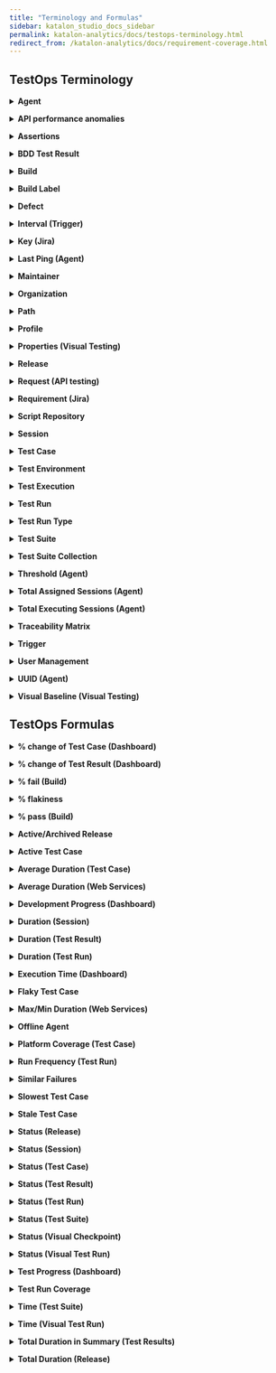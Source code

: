 ```yaml
---
title: "Terminology and Formulas"
sidebar: katalon_studio_docs_sidebar
permalink: katalon-analytics/docs/testops-terminology.html
redirect_from: /katalon-analytics/docs/requirement-coverage.html
---
```


## TestOps Terminology

**<details><summary>Agent</summary>**
Connects a local machine to the TestOps servers for test executions.
</details>

**<details><summary>API performance anomalies</summary>**
Identify web services that take more/less time to respond than usual by applying the local outlier factor (LOF) on 30 latest execution requests.
</details>

**<details><summary>Assertions</summary>**
Determine whether the automated test case succeeds or not.

Katalon TestOps provides you with a specific view of assertions in each test case to evaluate the quality of test cases and ensure your tested application/software is working correctly.

Assertions help to check whether a condition is true (e.g., whether labels, data, API responses are rendered correctly).
</details>

**<details><summary>BDD Test Result</summary>**
Represents the result of a test following the Behavior Driven Development (BDD) Framework.

In Katalon TestOps, the Features of BDD tests are displayed as Requirements, while Scenarios are displayed as Test Cases.
</details>

**<details><summary>Build</summary>**
Represents a group of features/tasks in a release, used for management or testing purposes.

In Katalon TestOps, a build can consist of one or more test cases.

When users map a test result to a build, the test result is automatically mapped to the corresponding release. However, if users map a test result to a release, the test result is not mapped to any specific build.
</details>

**<details><summary>Build Label</summary>**
Represents a piece of code committed to the source code
</details>

**<details><summary>Defect</summary>**
Identifies a failed test run to link the test result to a Jira issue (Jira bug).
</details>

**<details><summary>Interval (Trigger)</summary>**
A time period between each scheduled execution.

In Katalon TestOps, the Interval Unit values are Minute, Hour, Day, Week. For example, if you set Interval Unit as Hour, Interval as 5, it means the execution is scheduled for every 5 hours.
</details>

**<details><summary>Key (Jira)</summary>**
Represents the ID of a Jira issue you have linked a test case/test result to.

In Katalon TestOps, you link a test case to Jira Requirements and link a test result (if the test run fails) to a Jira Defect.
</details>

**<details><summary>Last Ping (Agent)</summary>**
The last time an Agent connects to a server to ask for a job to execute.
</details>

**<details><summary>Maintainer</summary>**
A role that is responsible for all test results of a test case.

In Katalon TestOps, within an organization, you can assign a person to maintain a test case and the history of its test results.
</details>

**<details><summary>Organization</summary>**
Created to brings together all users, teams, and projects of a company.

In Katalon TestOps, the organization level is the highest level of management, followed by the team level and the project level.
</details>

**<details><summary>Path</summary>**
The location of a test in Katalon Studio.

In Katalon TestOps, each test case has a path if it is uploaded from Katalon Studio.
</details>

**<details><summary>Profile</summary>**
An execution profile that is created in Katalon Studio (KS). 

In Katalon TestOps, the KS's execution profiles are displayed as Profiles. A test run can have multiple profiles. This helps cover multiple and different environments to execute automated test scripts with ease.
</details>

**<details><summary>Properties (Visual Testing)</summary>**
Represents the ID of a baseline image.
</details>

**<details><summary>Release</summary>**
Represents a version or a milestone of your tested software.

In Katalon TestOps, a release consists of one or more test cases.
</details>

**<details><summary>Request (API testing)</summary>**
Represents the action of calling a server and asking it to perform a task.
</details>

**<details><summary>Requirement (Jira)</summary>**
Represents the Jira issue that is linked to a test case.
</details>

**<details><summary>Script Repository</summary>**
Stores all the test assets for a test automation project (tests, data files, scripts files, macros, etc.)

In Katalon TestOps, you can create a script repository to manage all test scripts and decide which one to be executed along with the given test environment. You can upload files to a script repository from an external source or as a .zip file.
</details>

**<details><summary>Session</summary>**
A session that is created once a test run is executed.

In Katalon TestOps, each test run can be executed as one or many test sessions depending on whether the tests run in parallel or not.

A session can contain:
* one or more test cases
* a test environment
* test scripts (in a script repository) used for the execution of each test case.
</details>

**<details><summary>Test Case</summary>**
Consists of multiple test results once a test is executed.

In Katalon TestOps, you can see detailed information of test cases to see if your software is free of bugs and whether it is working as expected. You can link test cases to Jira Requirements to ensure good test coverage. A test case can be linked to one or more Requirements.
</details>

**<details><summary>Test Environment</summary>**
A place where a test run could be executed with the command-line interface.

In Katalon TestOps, you can use your local machine as a test environment. This test environment must be controlled by an agent.
</details>

**<details><summary>Test Execution</summary>**
The results of test cases executed by TestOps scheduler.

> Notes:
>
> Not including reports uploaded from Katalon Studio or other tools.
</details>

**<details><summary>Test Run</summary>**
Consists of one or more test cases to be executed (execution of more test cases depends on whether a test run is conducted in parallel).

In Katalon TestOps, a test run keeps track of all test results, status, duration, assignee, etc.
</details>

**<details><summary>Test Run Type</summary>**
A collection of all test runs that have the same configurations.
</details>

**<details><summary>Test Suite</summary>**
A collection of test cases.
</details>

**<details><summary>Test Suite Collection</summary>**
A list of test suites that allows users to manage and plan test executions better.
</details>

**<details><summary>Threshold (Agent)</summary>**
The maximum number of sessions that an agent can execute at the same time.
</details>

**<details><summary>Total Assigned Sessions (Agent)</summary>**
The total number of sessions assigned to an agent to execute tests.

In Katalon TestOps, the maximum number of assigned sessions is also called Threshold.
</details>

**<details><summary>Total Executing Sessions (Agent)</summary>**
The number of sessions an agent executes in real time.
</details>

**<details><summary>Traceability Matrix</summary>**
Manages the relationships across requirements, test cases and defects.
</details>

**<details><summary>Trigger</summary>**
Determines when a test run is executed.

In Katalon TestOps, this function helps leverage remote execution for complete control of the testing plan.
</details>

**<details><summary>User Management</summary>**
An administration tool to manage users.

In Katalon TestOps, this feature allows you to:
* invite users to your organization (you can also set up permission access for other Katalon products).
* delete pending invitations.
* set and edit a user's role.
* remove users from your organization.
</details>

**<details><summary>UUID (Agent)</summary>**
An identifier that is generated when an agent is set up successfully.
</details>

**<details><summary>Visual Baseline (Visual Testing)</summary>**
A standard reference image used to compare with the Checkpoint screenshot(s) during a test execution.
</details>

## TestOps Formulas

**<details><summary>% change of Test Case (Dashboard)</summary>**
= (Total test cases this week/Total test cases last week)*100
</details>

**<details><summary>% change of Test Result (Dashboard)</summary>**
= (Total test results this week/Total test results last week)*100
</details>

**<details><summary>% fail (Build)</summary>**
= (Total failed test cases/Total test cases)*100
</details>

**<details><summary>% flakiness</summary>**
= (Number of times the status of test results changes/Total number of test results)*100

> Notes:
>
> Total number of test results =  30 latest test results (sorted by execution start time).
</details>

**<details><summary>% pass (Build)</summary>**
= (Total passed test cases/Total test cases)*100
</details>

**<details><summary>Active/Archived Release</summary>**
A new release is active by default. You can track it when it's active.

In Katalon TestOps, you can also archive a release to stop tracking it.
</details>

**<details><summary>Active Test Case</summary>**
A test case that has been run in the last 2 months, based on the start time of the latest execution.
</details>

**<details><summary>Average Duration (Test Case)</summary>**
= (Total duration of all test results/Total number of test results)*100

> Notes:
>
> The calculation is based on the last 100 test results.
</details>

**<details><summary>Average Duration (Web Services)</summary>**
The average amount of time based on the last 30 execution requests (sorted by the most recent execution start time.).
</details>

**<details><summary>Development Progress (Dashboard)</summary>**
= (Resolved Jira issues/Total Jira issues)*100
</details>

**<details><summary>Duration (Session)</summary>**
= (End time - Start time)

> Notes:
>
> Start time is when an agent starts receiving a job.
>
> End time is when uploading reports to TestOps is done.
</details>

**<details><summary>Duration (Test Result)</summary>**
= (End time - Start time)
</details>

**<details><summary>Duration (Test Run)</summary>**
= (End time - Start time)

> Notes:
>
> This shows the actual time of running tests, including test runs via Scheduler and Upload Reports.
</details>

**<details><summary>Execution Time (Dashboard)</summary>**
The total duration of test results.
</details>

**<details><summary>Flaky Test Case</summary>**
Represents test cases that fail to produce the same results each time the same analytics is run.
</details>

**<details><summary>Max/Min Duration (Web Services)</summary>**
The max/min duration that is based on the last 30 execution requests.
</details>

**<details><summary>Offline Agent</summary>**
An agent is offline when the time of the last Ping is longer than the active time

> Notes:
>
> By default, the active time is 5 minutes.
</details>

**<details><summary>Platform Coverage (Test Case)</summary>**
Shows the quality of test cases by operating system (OS) and browser-basis.

The color of the dot indicates that the test has passed or failed.
* Red dot = failed test
* Green dot = passed test

The size of the dot represents the number of tests (e.g., the bigger the dot is, the more tests are).
</details>

**<details><summary>Run Frequency (Test Run)</summary>**
A statistic of the scheduled test runs in a day.

The color of the dot indicates that the test has passed or failed.

The size of the dot represents the number of test results.
</details>

**<details><summary>Similar Failures</summary>**
The test runs that have at least 70% of error similarities.
</details>

**<details><summary>Slowest Test Case</summary>**
A test case that has the longest average duration.

Katalon TestOps ranks active test cases by their average duration. The shorter an average duration is, the more active/faster a test execution is.
</details>

**<details><summary>Stale Test Case</summary>**
A test case that has not been run for at least 2 months.

In real-time, the 2 month-point is calculated everytime you click to view the report.
</details>

**<details><summary>Status (Release)</summary>**
The status of a release, including:
* *Ready*: all test cases have passed.
* *Not Ready*: at least one test case has failed.
* *Empty*: there's no test case linked to the release.
</details>

**<details><summary>Status (Session)</summary>**
The status of a session, including:
* *Queued*: session has been created, waiting to be executed. 
* *Running*: session is in progress.
* *Failed*: session has failed.
* *Success*: session has succeeded.
* *Canceled*: session is canceled manually or session timeout.
</details>

**<details><summary>Status (Test Case)</summary>**
The status of a test case, including:
* *Passed*: all test results have passed.
* *Failed*: one of the test results has not passed.

> Notes:
>
> The status of a test case is defined by its latest execution.
</details>

**<details><summary>Status (Test Result)</summary>**
The status of a test result, including:
* *Passed*: test case runs successfully.
* *Failed*: test case runs unsuccessfully.
* *Error*: an error occurs during the execution.
* *Incomplete*: predefined in Katalon Studio.
</details>

**<details><summary>Status (Test Run)</summary>**
The status of a test run, including:
* *Passed*: all test results have passed.
* *Failed*: one of the test results has failed.
</details>

**<details><summary>Status (Test Suite)</summary>**
The status of a test suite, including:
* *Passed*: all test cases have passed.
* *Failed*: one of the test cases has failed.
</details>

**<details><summary>Status (Visual Checkpoint)</summary>**
The status of a visual checkpoint, including:
* *Pass*: checkpoint image has matched the baseline, or it's manually marked as *Pass*.
* *Fail*: checkpoint image is marked manually as *Fail*.
* *Unresolved*: checkpoint image has mismatched the baseline. You can compare with the baseline image, then mark it as *Pass* or *Fail*.
</details>

**<details><summary>Status (Visual Test Run)</summary>**
The status of a visual test run, including:
* *Pass*: all new checkpoint images match the baseline image.
* *Fail*: one or more checkpoints have failed but no unresolved checkpoints.
* *Unresolved*: one or more checkpoints are unresolved.
</details>

**<details><summary>Test Progress (Dashboard)</summary>**
= (Total passed test results in release/Total test results in release)*100
</details>

**<details><summary>Test Run Coverage</summary>**
The quality of each requirement based on the status of the corresponding test result.

* The size of each block indicates the number of test runs associated with each requirement.

* The color of each block indicates the overall status of the total test cases in each requirement.

</details>

**<details><summary>Time (Test Suite)</summary>**
The duration of the last run of a test suite. Also, the start time of the last run of a test suite.
</details>

**<details><summary>Time (Visual Test Run)</summary>**
= (End time - Start time of a visual test run)
</details>

**<details><summary>Total Duration in Summary (Test Results)</summary>**
A sum of all test result durations in a day.
</details>

**<details><summary>Total Duration (Release)</summary>**
The total duration of all test runs in a release.
</details>
